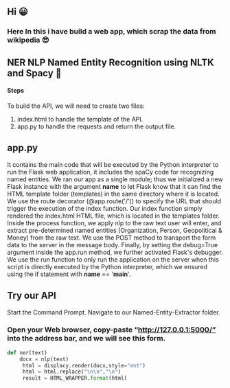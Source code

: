 ## Hi :grinning:


### Here In this i have build a web app, which scrap the data from wikipedia :sunglasses:

## NER NLP Named Entity Recognition using NLTK and Spacy :dizzy:
 
#### Steps 

To build the API, we will need to create two files:
 1. index.html to handle the template of the API.
 2. app.py to handle the requests and return the output file. 
 
 ## app.py
  It contains the main code that will be executed by the Python interpreter to run the Flask web application, it includes the spaCy code for recognizing named entities.
  We ran our app as a single module; thus we initialized a new Flask instance with the argument __name__ to let Flask know that it can find the HTML template folder (templates)   in the same directory where it is located.
 We use the route decorator (@app.route('/')) to specify the URL that should trigger the execution of the index function.
 Our index function simply rendered the index.html HTML file, which is located in the templates folder.
 Inside the process function, we apply nlp to the raw text user will enter, and extract pre-determined named entities (Organization, Person, Geopolitical & Money) from the raw    text.
We use the POST method to transport the form data to the server in the message body. Finally, by setting the debug=True argument inside the app.run method, we further activated Flask's debugger.
We use the run function to only run the application on the server when this script is directly executed by the Python interpreter, which we ensured using the if statement with __name__ == '__main__'.

## Try our API

Start the Command Prompt.
Navigate to our Named-Entity-Extractor folder.

### Open your Web browser, copy-paste “http://127.0.0.1:5000/” into the address bar, and we will see this form.


```python
def ner(text)   
    docx = nlp(text)
     html = displacy.render(docx,style="ent")
     html = html.replace("\n\n","\n")
     result = HTML_WRAPPER.format(html)
```
